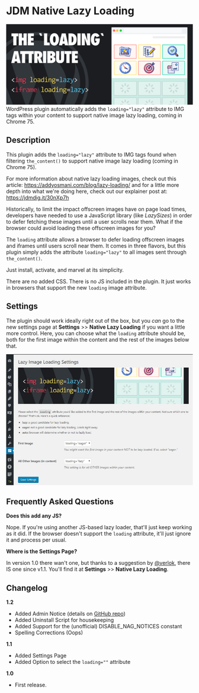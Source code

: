 # JDM Native Lazy Loading
![Native Lazy Loading Images Plugin](https://github.com/jdmdigital/JDM-Native-Lazy-Loading/blob/master/loading-attribute-plugin.png)
WordPress plugin automatically adds the `loading="lazy"` attribute to IMG tags within your content to support native image lazy loading, coming in Chrome 75.

## Description
This plugin adds the `loading="lazy"` attribute to IMG tags found when filtering `the_content()` to support native image lazy loading (coming in Chrome 75).

For more information about native lazy loading images, check out this article: https://addyosmani.com/blog/lazy-loading/ and for a little more depth into what we're doing here, check out our explainer post at: https://jdmdig.it/30nXp7h

Historically, to limit the impact offscreen images have on page load times, developers have needed to use a JavaScript library (like *LazySizes*) in order to defer fetching these images until a user scrolls near them.  What if the browser could avoid loading these offscreen images for you? 

The `loading` attribute allows a browser to defer loading offscreen images and iframes until users scroll near them. It comes in three flavors, but this plugin simply adds the attribute `loading="lazy"` to all images sent through `the_content()`.  

Just install, activate, and marvel at its simplicity.  

There are no added CSS.  There is no JS included in the plugin.  It just works in browsers that support the new `loading` image attribute.

## Settings
The plugin should work ideally right out of the box, but you *can* go to the new settings page at **Settings** >> **Native Lazy Loading** if you want a little more control.  Here, you can choose what the `loading` attribute should be, both for the first image within the content and the rest of the images below that.

![Native Lazy Loading Images Plugin Screenshot](https://github.com/jdmdigital/JDM-Native-Lazy-Loading/blob/master/screenshot-1.JPG)

## Frequently Asked Questions
**Does this add any JS?**

Nope.  If you're using another JS-based lazy loader, that'll just keep working as it did.  If the browser doesn't support the `loading` attribute, it'll just ignore it and process per usual.

**Where is the Settings Page?**

In version 1.0 there wan't one, but thanks to a suggestion by [@verlok](https://github.com/verlok), there IS one since v1.1.  You'll find it at **Settings** >> **Native Lazy Loading**.  


## Changelog

**1.2**
* Added Admin Notice (details on [GitHub repo](https://github.com/jdmdigital/JDM-Native-Lazy-Loading/issues/6))
* Added Uninstall Script for housekeeping 
* Added Support for the (unofficial) DISABLE_NAG_NOTICES constant
* Spelling Corrections (Oops)

**1.1**
* Added Settings Page
* Added Option to select the `loading=""` attribute

**1.0**
* First release.
